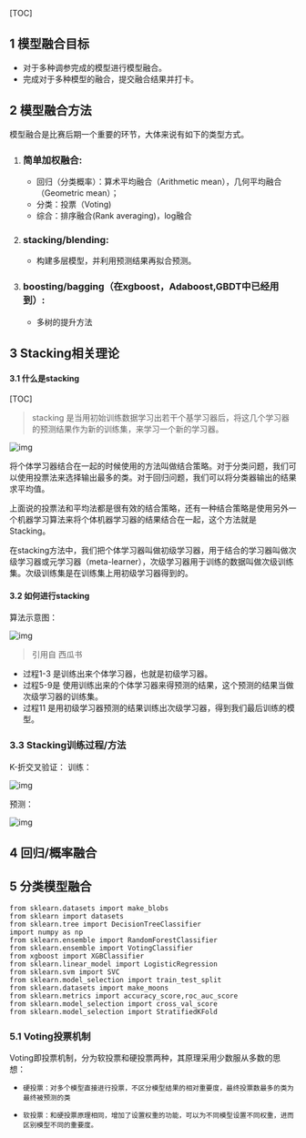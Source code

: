 [TOC]



## 1 模型融合目标

- 对于多种调参完成的模型进行模型融合。
- 完成对于多种模型的融合，提交融合结果并打卡。

## 2 模型融合方法

模型融合是比赛后期一个重要的环节，大体来说有如下的类型方式。

1. ### 简单加权融合:

   - 回归（分类概率）：算术平均融合（Arithmetic mean），几何平均融合（Geometric mean）；
   - 分类：投票（Voting)
   - 综合：排序融合(Rank averaging)，log融合

2. ### stacking/blending:

   - 构建多层模型，并利用预测结果再拟合预测。

3. ### boosting/bagging（在xgboost，Adaboost,GBDT中已经用到）:

   - 多树的提升方法

## 3 Stacking相关理论 

#### 3.1 什么是stacking

[TOC]



> stacking 是当用初始训练数据学习出若干个基学习器后，将这几个学习器的预测结果作为新的训练集，来学习一个新的学习器。

![img](https://camo.githubusercontent.com/7c71414331606f6169511b07898f44ffa7852734/687474703a2f2f6a75707465722d6f73732e6f73732d636e2d68616e677a686f752e616c6979756e63732e636f6d2f7075626c69632f66696c65732f696d6167652f323332363534313034322f313538343434383739333233315f365479676a58776a4e622e6a7067)



将个体学习器结合在一起的时候使用的方法叫做结合策略。对于分类问题，我们可以使用投票法来选择输出最多的类。对于回归问题，我们可以将分类器输出的结果求平均值。

上面说的投票法和平均法都是很有效的结合策略，还有一种结合策略是使用另外一个机器学习算法来将个体机器学习器的结果结合在一起，这个方法就是Stacking。

在stacking方法中，我们把个体学习器叫做初级学习器，用于结合的学习器叫做次级学习器或元学习器（meta-learner），次级学习器用于训练的数据叫做次级训练集。次级训练集是在训练集上用初级学习器得到的。

#### 3.2 如何进行stacking

算法示意图：

![img](https://camo.githubusercontent.com/752adfe0742bd1b3a83d4126aba9cefedebaf9be/687474703a2f2f6a75707465722d6f73732e6f73732d636e2d68616e677a686f752e616c6979756e63732e636f6d2f7075626c69632f66696c65732f696d6167652f323332363534313034322f313538343434383830363738395f31456c527448616163772e6a7067)

> 引用自 西瓜书

- 过程1-3 是训练出来个体学习器，也就是初级学习器。
- 过程5-9是 使用训练出来的个体学习器来得预测的结果，这个预测的结果当做次级学习器的训练集。
- 过程11 是用初级学习器预测的结果训练出次级学习器，得到我们最后训练的模型。

### 3.3 Stacking训练过程/方法







K-折交叉验证： 训练：

![img](https://camo.githubusercontent.com/5ff9d18b7192204faec52a4a89a11efea4e1d914/687474703a2f2f6a75707465722d6f73732e6f73732d636e2d68616e677a686f752e616c6979756e63732e636f6d2f7075626c69632f66696c65732f696d6167652f323332363534313034322f313538343434383831393633325f59764a4f584d6b3032502e6a7067)

预测：

![img](https://camo.githubusercontent.com/cc0d751cdf81ad08c9cea53bbd31c7f036d1db77/687474703a2f2f6a75707465722d6f73732e6f73732d636e2d68616e677a686f752e616c6979756e63732e636f6d2f7075626c69632f66696c65732f696d6167652f323332363534313034322f313538343434383832363230335f6b384b5079396e3744392e6a7067)



## 4 回归/概率融合

## 5 分类模型融合

```
from sklearn.datasets import make_blobs
from sklearn import datasets
from sklearn.tree import DecisionTreeClassifier
import numpy as np
from sklearn.ensemble import RandomForestClassifier
from sklearn.ensemble import VotingClassifier
from xgboost import XGBClassifier
from sklearn.linear_model import LogisticRegression
from sklearn.svm import SVC
from sklearn.model_selection import train_test_split
from sklearn.datasets import make_moons
from sklearn.metrics import accuracy_score,roc_auc_score
from sklearn.model_selection import cross_val_score
from sklearn.model_selection import StratifiedKFold
```



### 5.1 Voting投票机制

Voting即投票机制，分为软投票和硬投票两种，其原理采用少数服从多数的思想：

- ```
  硬投票：对多个模型直接进行投票，不区分模型结果的相对重要度，最终投票数最多的类为最终被预测的类
  ```

- ```
  软投票：和硬投票原理相同，增加了设置权重的功能，可以为不同模型设置不同权重，进而区别模型不同的重要度。
  ```



